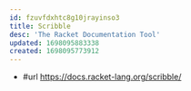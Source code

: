 ```yaml
---
id: fzuvfdxhtc8g10jrayinso3
title: Scribble
desc: 'The Racket Documentation Tool'
updated: 1698095883338
created: 1698095773912
---
```


- #url https://docs.racket-lang.org/scribble/